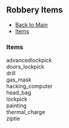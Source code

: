 ## Robbery Items

- [Back to Main](../../README.md)
- [Items](../ITEMS.md)

### Items

advancedlockpick  
doors_lockpick  
drill  
gas_mask  
hacking_computer  
head_bag  
lockpick  
painting  
thermal_charge  
ziptie
